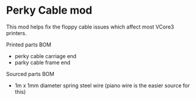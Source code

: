 # Perky Cable mod
This mod helps fix the floppy cable issues which affect most VCore3 printers.

Printed parts BOM
- perky cable carriage end
- parky cable frame end

Sourced parts BOM
- 1m x 1mm diameter spring steel wire (piano wire is the easier source for this)